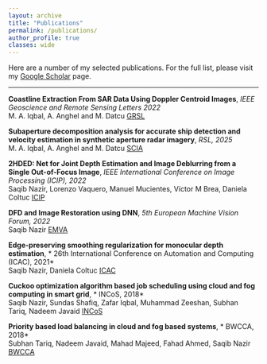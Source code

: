 ```yaml
---
layout: archive
title: "Publications"
permalink: /publications/
author_profile: true
classes: wide
---
```


Here are a number of my selected publications. For the full list, please visit my [Google Scholar](https://scholar.google.com/citations?user=uGMgIM4AAAAJ&hl=en) page.

---

**Coastline Extraction From SAR Data Using Doppler Centroid Images**, *IEEE Geoscience and Remote Sensing Letters 2022*  
M. A. Iqbal, A. Anghel and M. Datcu
[GRSL](https://ieeexplore.ieee.org/document/9919186)

**Subaperture decomposition analysis for accurate ship detection and velocity estimation in synthetic aperture radar imagery**, *RSL, 2025*  
M. A. Iqbal, A. Anghel and M. Datcu
[SCIA](https://www.tandfonline.com/doi/full/10.1080/2150704X.2024.2438916)


**2HDED: Net for Joint Depth Estimation and Image Deblurring from a Single Out-of-Focus Image**, *IEEE International Conference on Image Processing (ICIP), 2022*  
Saqib Nazir, Lorenzo Vaquero, Manuel Mucientes, Víctor M Brea, Daniela Coltuc 
[ICIP](https://ieeexplore.ieee.org/stamp/stamp.jsp?arnumber=9897352)

**DFD and Image Restoration using DNN**, *5th European Machine Vision Forum, 2022*  
Saqib Nazir 
[EMVA](https://emvf-2022.emva.b2match.io/components/19272?session=c2Vzc2lvbjoxMjc5NDE%3D)

**Edge-preserving smoothing regularization for monocular depth estimation**, * 26th International Conference on Automation and Computing (ICAC), 2021*  
Saqib Nazir, Daniela Coltuc 
[ICAC](https://ieeexplore.ieee.org/stamp/stamp.jsp?arnumber=9594153)


**Cuckoo optimization algorithm based job scheduling using cloud and fog computing in smart grid**, * INCoS, 2018*  
Saqib Nazir, Sundas Shafiq, Zafar Iqbal, Muhammad Zeeshan, Subhan Tariq, Nadeem Javaid
[INCoS]([https://ieeexplore.ieee.org/stamp/stamp.jsp?arnumber=9594153](https://link.springer.com/chapter/10.1007/978-3-319-98557-2_4))


**Priority based load balancing in cloud and fog based systems**, * BWCCA, 2018*  
Subhan Tariq, Nadeem Javaid, Mahad Majeed, Fahad Ahmed, Saqib Nazir
[BWCCA]([https://ieeexplore.ieee.org/stamp/stamp.jsp?arnumber=9594153](https://link.springer.com/chapter/10.1007/978-3-030-02613-4_65))

